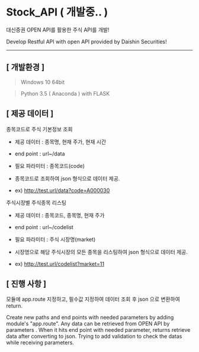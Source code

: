 # Stock_API ( 개발중.. )

대신증권 OPEN API를 활용한 주식 API를 개발!

Develop Restful API with open API provided by Daishin Securities!

***

## [ 개발환경 ]

> Windows 10 64bit

> Python 3.5 ( Anaconda ) with FLASK



## [ 제공 데이터 ]


종목코드로 주식 기본정보 조회


 - 제공 데이터 : 종목명, 현재 주가, 현재 시간
 
 - end point : url~/data
 
 - 필요 파라미터 : 종목코드(code)
 
 - 종목코드로 조회하여 json 형식으로 데이터 제공.
 
 - ex) http://test.url/data?code=A000030
 

주식시장별 주식종목 리스팅


 - 제공 데이터 : 종목코드, 종목명, 현재 주가
 
 - end point : url~/codelist
 
 - 필요 파라미터 : 주식 시장명(market)
 
 - 시장명으로 해당 주식시장의 모든 종목을 리스팅하여 json 형식으로 데이터 제공.
 
 - ex) http://test.url/codelist?market=11
 
 
 ## [ 진행 사항 ]
 
 모듈에 app.route 지정하고, 필수값 지정하여 데이터 조회 후 json 으로 변환하여 return.
 
 Create new paths and end points with needed parameters by adding module's "app.route". Any data can be retrieved from OPEN API by parameters . When it hits end point with needed parameter, returns retrieve data after converting to json.
 Trying to add validation to check the datas while receiving parameters. 
 

